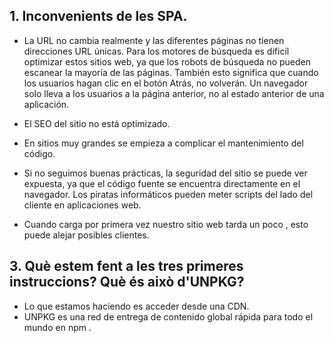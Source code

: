 ## 1. Inconvenients de les SPA.

- La URL no cambia realmente y las diferentes páginas no tienen  direcciones URL únicas. Para los motores de búsqueda es dificil optimizar estos sitios web, ya que los robots de búsqueda no pueden escanear la mayoría de las páginas. También esto significa que cuando los usuarios hagan clic en el botón Atrás, no volverán. Un navegador solo lleva a los usuarios a la página anterior, no al estado anterior de una aplicación.

- El SEO del sitio no está optimizado.

- En sitios muy grandes se empieza a complicar el mantenimiento del código.
- Si no seguimos buenas prácticas, la seguridad del sitio se puede ver expuesta, ya que el código fuente se encuentra directamente en el navegador. Los piratas informáticos pueden meter  scripts del lado del cliente en aplicaciones web.

- Cuando carga por primera vez nuestro sitio web tarda un poco , esto puede alejar posibles clientes.

## 3. Què estem fent a les tres primeres instruccions? Què és això d'UNPKG?
- Lo que estamos haciendo es acceder desde una CDN.
- UNPKG es una red de entrega de contenido global rápida para todo el mundo  en npm .


